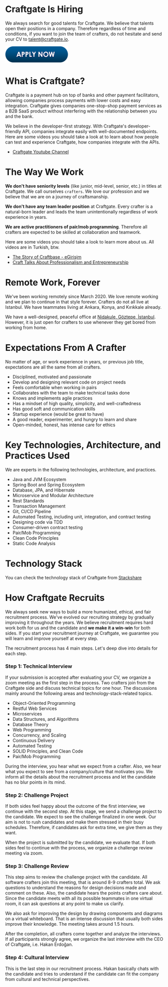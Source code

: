 # Craftgate Is Hiring

We always search for good talents for Craftgate. We believe that talents open their positions in a company. Therefore regardless of time and conditions, if you want to join the team of crafters, do not hesitate and send your CV to [talent@craftgate.io](mailto:talent@craftgate.io).

[![Apply Now](images/apply-now.png)](mailto:talent@craftgate.io)

# What is Craftgate?

Craftgate is a payment hub on top of banks and other payment facilitators, allowing companies process payments with lower costs and easy integration. Craftgate gives companies one-stop-shop payment services as a B2B SaaS product without interfering with the relationship between you and the bank. 

We believe in the developer-first strategy. With Craftgate's developer-friendly API, companies integrate easily with well-documented endpoints. Here are some videos you should take a look at to learn about how people can test and experience Craftgate, how companies integrate with the APIs.
* [Craftgate Youtube Channel](https://www.youtube.com/channel/UCFKC5OeRhqumyXBMtJHcxJQ)

# The Way We Work

**We don't have seniority levels** (like junior, mid-level, senior, etc.) in titles at Craftgate. We call ourselves `crafters`. We love our profession and we believe that we are on a journey of craftsmanship. 

**We don't have any team leader position** at Craftgate. Every crafter is a natural-born leader and leads the team unintentionally regardless of work experience in years. 

**We are active practitioners of pair/mob programming**. Therefore all crafters are expected to be skilled at collaboration and teamwork. 

Here are some videos you should take a look to learn more about us. All videos are in Turkish, btw.
* [The Story of Craftbase - eGirişim](https://www.youtube.com/watch?v=jXvuTSZ87rQ)
* [Craft Talks About Professionalism and Entrepreneurship](https://www.youtube.com/watch?v=pNlycwlsJAU&list=PLbC9BftmN4uI9aK_m4MpVGOGSrUl_xNR8)

# Remote Work, Forever

We've been working remotely since March 2020. We love remote working and we plan to continue in that style forever. Crafters do not all live at Istanbul. We have teammates living at Ankara, Konya, and Kırıkkale already.

We have a well-designed, peaceful office at [Nidakule, Göztepe, İstanbul](https://goo.gl/maps/dZExPrREB9pDtbWPA). However, it is just open for crafters to use whenever they get bored from working from home.

# Expectations From A Crafter

No matter of age, or work experience in years, or previous job title, expectations are all the same from all crafters.

* Disciplined, motivated and passionate
* Develop and designing relevant code on project needs
* Feels comfortable when working in pairs 
* Collaborates with the team to make technical tasks done
* Knows and implements agile practices
* Has a mindset of high quality, simplicity, and well-craftedness
* Has good soft and communication skills
* Startup experience (would be great to have)
* A good reader, experimenter, and hungry to learn and share
* Open-minded, honest, has intense care for ethics

# Key Technologies, Architecture, and Practices Used

We are experts in the following technologies, architecture, and practices. 

* Java and JVM Ecosystem
* Spring Boot and Spring Ecosystem
* Database, JPA, and Hibernate
* Microservice and Modular Architecture
* Rest Standards
* Transaction Management
* Git, CI/CD Pipeline
* Automated Testing, including unit, integration, and contract testing
* Designing code via TDD
* Consumer-driven contract testing
* Pair/Mob Programming
* Clean Code Principles
* Static Code Analysis

# Technology Stack

You can check the technology stack of Craftgate from [Stackshare](https://stackshare.io/craftgate/craftgate)

# How Craftgate Recruits

We always seek new ways to build a more humanized, ethical, and fair recruitment process. We've evolved our recruiting strategy by gradually improving it throughout the years. We believe recruitment requires hard work both for us and the candidate and **we make it a win-win** for both sides. If you start your recruitment journey at Craftgate, we guarantee you will learn and improve yourself at every step. 

The recruitment process has 4 main steps. Let's deep dive into details for each step.

### Step 1: Technical Interview

If your submission is accepted after evaluating your CV, we organize a zoom meeting as the first step in the process. Two crafters join from the Craftgate side and discuss technical topics for one hour. The discussions mainly around the following areas and technology-stack-related topics.

* Object-Oriented Programming
* Restful Web Services
* Microservices
* Data Structures, and Algorithms
* Database Theory
* Web Programming
* Concurrency, and Scaling
* Continuous Delivery
* Automated Testing
* SOLID Principles, and Clean Code
* Pair/Mob Programming

During the interview, you hear what we expect from a crafter. Also, we hear what you expect to see from a company/culture that motivates you. We inform all the details about the recruitment process and let the candidate has no blur points in its mind.

### Step 2: Challenge Project

If both sides feel happy about the outcome of the first interview, we continue with the second step. At this stage, we send a challenge project to the candidate. We expect to see the challenge finalized in one week. Our aim is not to rush candidates and make them stressed in their busy schedules. Therefore, if candidates ask for extra time, we give them as they want. 

When the project is submitted by the candidate, we evaluate that. If both sides feel to continue with the process, we organize a challenge review meeting via zoom.

### Step 3: Challenge Review

This step aims to review the challenge project with the candidate. All software crafters join this meeting, that is around 8-9 crafters total. We ask questions to understand the reasons for design decisions made and comment on these. Also, the candidate hears the points crafters care about. Since the candidate meets with all its possible teammates in one virtual room, it can ask questions at any point to make us clarify. 

We also ask for improving the design by drawing components and diagrams on a virtual whiteboard. That is an intense discussion that usually both sides improve their knowledge. The meeting takes around 1.5 hours.

After the completion, all crafters come together and analyze the interviews. If all participants strongly agree, we organize the last interview with the CEO of Craftgate, i.e. Hakan Erdoğan.

### Step 4: Cultural Interview

This is the last step in our recruitment process. Hakan basically chats with the candidate and tries to understand if the candidate can fit the company from cultural and technical perspectives.
